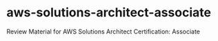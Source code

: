 # aws-solutions-architect-associate
Review Material for AWS Solutions Architect Certification: Associate
